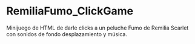 # RemiliaFumo_ClickGame
Minijuego de HTML de darle clicks a un peluche Fumo de Remilia Scarlet con sonidos de fondo desplazamiento y música.
